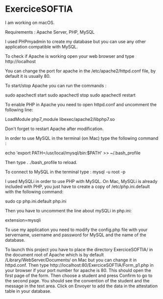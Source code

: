 # ExerciceSOFTIA

I am working on macOS.

Requirements : Apache Server, PHP, MySQL

I used PHPmyadmin to create my database but you can use any other application compatible with MySQL.

To check if Apache is working open your web browser and type http://localhost

You can change the port for apache in the /etc/apache2/httpd.conf file, by default it is usually 80.

To start/stop Apache you can run the commands :

sudo apachectl start
sudo apachectl stop 
sudo apachectl restart

To enable PHP in Apache you need to open httpd.conf and uncomment the following line:

LoadModule php7_module libexec/apache2/libphp7.so

Don't forget to restart Apache after modification.

In order to use MySQL in the terminal (on Mac) type the following command :

echo 'export PATH=/usr/local/mysql/bin:$PATH' >> ~/.bash_profile

Then type . ./bash_profile to reload.

To connect to MySQL in the terminal type : mysql -u root -p

I used MySQLi in order to use PHP with MySQL. On Mac, MySQLi is already included with PHP, you just have to create a copy of /etc/php.ini.default with the following command:

sudo cp php.ini.default php.ini

Then you have to uncomment the line about mySQLi in php.ini:

extension=mysqli

To use my application you need to modify the config.php file with your servername, username and password for MySQL and the name of the database.

To launch this project you have to place the directory ExerciceSOFTIA/ in the document root of Apache which is by default /Library/WebServer/Documents/ on Mac but you can change it in httpd.conf. Then type http://localhost:80/ExerciceSOFTIA/Form_p1.php in your browser if your port number for apache is 80. This should open the first page of the form. Then choose a student and press Confirm to go to the second page. You should see the convention of the student and the message in the text area. Click on Envoyer to add the data in the attestation table in your database.

